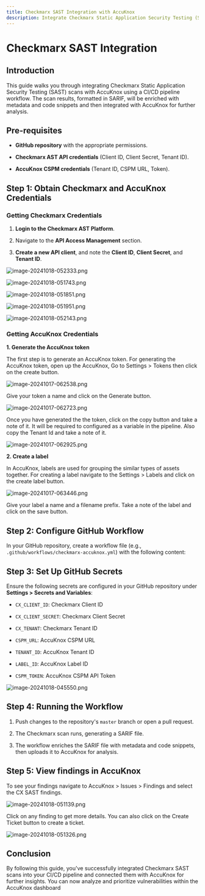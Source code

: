 ```yaml
---
title: Checkmarx SAST Integration with AccuKnox
description: Integrate Checkmarx Static Application Security Testing (SAST) scans with AccuKnox using a CI/CD pipeline workflow. The scan results, formatted in SARIF, will be enriched with metadata and code snippets and then integrated with AccuKnox for further analysis.
---
```


# Checkmarx SAST Integration

## Introduction

This guide walks you through integrating Checkmarx Static Application Security Testing (SAST) scans with AccuKnox using a CI/CD pipeline workflow. The scan results, formatted in SARIF, will be enriched with metadata and code snippets and then integrated with AccuKnox for further analysis.

## Pre-requisites

- **GitHub repository** with the appropriate permissions.

- **Checkmarx AST API credentials** (Client ID, Client Secret, Tenant ID).

- **AccuKnox CSPM credentials** (Tenant ID, CSPM URL, Token).

## Step 1: Obtain Checkmarx and AccuKnox Credentials

### Getting Checkmarx Credentials

1. **Login to the Checkmarx AST Platform**.

2. Navigate to the **API Access Management** section.

3. **Create a new API client**, and note the **Client ID**, **Client Secret**, and **Tenant ID**.

![image-20241018-052333.png](images/checkmarx-sast/1.png)

![image-20241018-051743.png](images/checkmarx-sast/2.png)

![image-20241018-051851.png](images/checkmarx-sast/3.png)

![image-20241018-051951.png](images/checkmarx-sast/4.png)

![image-20241018-052143.png](images/checkmarx-sast/5.png)

### Getting AccuKnox Credentials

**1. Generate the AccuKnox token**

The first step is to generate an AccuKnox token. For generating the AccuKnox token, open up the AccuKnox, Go to Settings > Tokens then click on the create button.

![image-20241017-062538.png](images/checkmarx-sast/6.png)

Give your token a name and click on the Generate button.

![image-20241017-062723.png](images/checkmarx-sast/7.png)

Once you have generated the the token, click on the copy button and take a note of it. It will be required to configured as a variable in the pipeline. Also copy the Tenant Id and take a note of it.

![image-20241017-062925.png](images/checkmarx-sast/8.png)

**2. Create a label**

In AccuKnox, labels are used for grouping the similar types of assets together. For creating a label navigate to the Settings > Labels and click on the create label button.

![image-20241017-063446.png](images/checkmarx-sast/9.png)

Give your label a name and a filename prefix. Take a note of the label and click on the save button.

## Step 2: Configure GitHub Workflow

In your GitHub repository, create a workflow file (e.g., `.github/workflows/checkmarx-accuknox.yml`) with the following content:

<script src="https://gist.github.com/HighnessAtharva/5b70b13a39ed46cb6d4e5543f7bf4522.js"></script>


## Step 3: Set Up GitHub Secrets

Ensure the following secrets are configured in your GitHub repository under **Settings > Secrets and Variables**:

- `CX_CLIENT_ID`: Checkmarx Client ID

- `CX_CLIENT_SECRET`: Checkmarx Client Secret

- `CX_TENANT`: Checkmarx Tenant ID

- `CSPM_URL`: AccuKnox CSPM URL

- `TENANT_ID`: AccuKnox Tenant ID

- `LABEL_ID`: AccuKnox Label ID

- `CSPM_TOKEN`: AccuKnox CSPM API Token

![image-20241018-045550.png](images/checkmarx-sast/10.png)

## Step 4: Running the Workflow

1. Push changes to the repository's `master` branch or open a pull request.

2. The Checkmarx scan runs, generating a SARIF file.

3. The workflow enriches the SARIF file with metadata and code snippets, then uploads it to AccuKnox for analysis.

## Step 5: View findings in AccuKnox

To see your findings navigate to AccuKnox > Issues > Findings and select the CX SAST findings.

![image-20241018-051139.png](images/checkmarx-sast/11.png)

Click on any finding to get more details. You can also click on the Create Ticket button to create a ticket.

![image-20241018-051326.png](images/checkmarx-sast/12.png)

## Conclusion

By following this guide, you've successfully integrated Checkmarx SAST scans into your CI/CD pipeline and connected them with AccuKnox for further insights. You can now analyze and prioritize vulnerabilities within the AccuKnox dashboard
